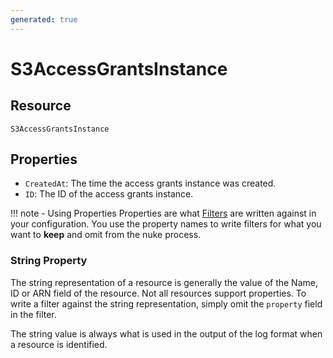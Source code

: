 ```yaml
---
generated: true
---
```


# S3AccessGrantsInstance


## Resource

```text
S3AccessGrantsInstance
```

## Properties


- `CreatedAt`: The time the access grants instance was created.
- `ID`: The ID of the access grants instance.

!!! note - Using Properties
    Properties are what [Filters](../config-filtering.md) are written against in your configuration. You use the property
    names to write filters for what you want to **keep** and omit from the nuke process.

### String Property

The string representation of a resource is generally the value of the Name, ID or ARN field of the resource. Not all
resources support properties. To write a filter against the string representation, simply omit the `property` field in
the filter.

The string value is always what is used in the output of the log format when a resource is identified.

